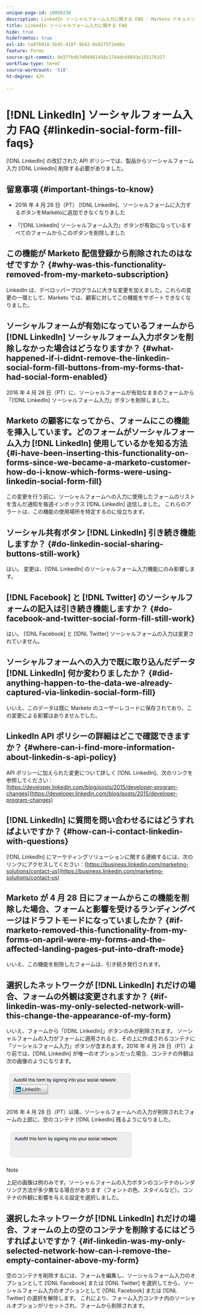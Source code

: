 ```yaml
---
unique-page-id: 10098238
description: LinkedIn ソーシャルフォーム入力に関する FAQ - Marketo ドキュメント - 製品ドキュメント
title: LinkedIn ソーシャルフォーム入力に関する FAQ
hide: true
hidefromtoc: true
exl-id: ce87b918-5b45-418f-9b42-8e8275f2e60a
feature: Forms
source-git-commit: 0d37fbdb7d08901458c1744dc68893e155176327
workflow-type: tm+mt
source-wordcount: '518'
ht-degree: 42%

---
```


# [!DNL LinkedIn] ソーシャルフォーム入力 FAQ {#linkedin-social-form-fill-faqs}

[!DNL LinkedIn] の改訂された API ポリシーでは、製品からソーシャルフォーム入力 [!DNL LinkedIn] 削除する必要がありました。

## 留意事項 {#important-things-to-know}

* 2016 年 4 月 28 日（PT） [!DNL LinkedIn]、ソーシャルフォームに入力するボタンをMarketoに追加できなくなりました

* 「[!DNL LinkedIn] ソーシャルフォーム入力」ボタンが有効になっているすべてのフォームからこのボタンを削除しました

## この機能が Marketo 配信登録から削除されたのはなぜですか？ {#why-was-this-functionality-removed-from-my-marketo-subscription}

LinkedIn は、デベロッパープログラムに大きな変更を加えました。これらの変更の一環として、Marketo では、顧客に対してこの機能をサポートできなくなりました。

## ソーシャルフォームが有効になっているフォームから [!DNL LinkedIn] ソーシャルフォーム入力ボタンを削除しなかった場合はどうなりますか？ {#what-happened-if-i-didnt-remove-the-linkedin-social-form-fill-buttons-from-my-forms-that-had-social-form-enabled}

2016 年 4 月 28 日（PT）に、ソーシャルフォームが有効なままのフォームから「[!DNL LinkedIn] ソーシャルフォーム入力」ボタンを削除しました。

## Marketo の顧客になってから、フォームにこの機能を挿入しています。どのフォームがソーシャルフォーム入力 [!DNL LinkedIn] 使用しているかを知る方法 {#i-have-been-inserting-this-functionality-on-forms-since-we-became-a-marketo-customer-how-do-i-know-which-forms-were-using-linkedin-social-form-fill}

この変更を行う前に、ソーシャルフォームへの入力に使用したフォームのリストを含んだ通知を毎週インボックス [!DNL LinkedIn] 送信しました。 これらのアラートは、この機能の使用場所を特定するのに役立ちます。

## ソーシャル共有ボタン [!DNL LinkedIn] 引き続き機能しますか？ {#do-linkedin-social-sharing-buttons-still-work}

はい。 変更は、[!DNL LinkedIn] のソーシャルフォーム入力機能にのみ影響します。

## [!DNL Facebook] と [!DNL Twitter] のソーシャルフォームの記入は引き続き機能しますか？ {#do-facebook-and-twitter-social-form-fill-still-work}

はい。 [!DNL Facebook] と [!DNL Twitter] ソーシャルフォームの入力は変更されていません。

## ソーシャルフォームへの入力で既に取り込んだデータ [!DNL LinkedIn] 何か変わりましたか？ {#did-anything-happen-to-the-data-we-already-captured-via-linkedin-social-form-fill}

いいえ、このデータは既に Marketo のユーザーレコードに保存されており、この変更による影響はありませんでした。

## LinkedIn API ポリシーの詳細はどこで確認できますか？ {#where-can-i-find-more-information-about-linkedin-s-api-policy}

API ポリシーに加えられた変更について詳しく [!DNL LinkedIn]、次のリンクを参照してください：[https://developer.linkedin.com/blog/posts/2015/developer-program-changes](https://developer.linkedin.com/blog/posts/2015/developer-program-changes)

## [!DNL LinkedIn] に質問を問い合わせるにはどうすればよいですか？ {#how-can-i-contact-linkedin-with-questions}

[!DNL LinkedIn] にマーケティングソリューションに関する連絡するには、次のリンクにアクセスしてください：[https://business.linkedin.com/marketing-solutions/contact-us](https://business.linkedin.com/marketing-solutions/contact-us)

## Marketo が 4 月 28 日にフォームからこの機能を削除した場合、フォームと影響を受けるランディングページはドラフトモードになっていましたか？ {#if-marketo-removed-this-functionality-from-my-forms-on-april-were-my-forms-and-the-affected-landing-pages-put-into-draft-mode}

いいえ、この機能を削除したフォームは、引き続き発行されます。

## 選択したネットワークが [!DNL LinkedIn] れだけの場合、フォームの外観は変更されますか？ {#if-linkedin-was-my-only-selected-network-will-this-change-the-appearance-of-my-form}

いいえ、フォームから「[!DNL LinkedIn]」ボタンのみが削除されます。 ソーシャルフォームの入力がフォームに適用されると、その上に作成されるコンテナに「ソーシャルフォーム入力」ボタンが含まれます。2016 年 4 月 28 日（PT）より前では、[!DNL LinkedIn] が唯一のオプションだった場合、コンテナの外観は次の画像のようになります。

![--](assets/one.png)

2016 年 4 月 28 日（PT）以降、ソーシャルフォームへの入力が削除されたフォームの上部に、空のコンテナ [!DNL LinkedIn] 残るようになりました。

![--](assets/two.png)

>[!NOTE]
>
>上記の画像は例のみです。ソーシャルフォームの入力ボタンのコンテナのレンダリング方法が多少異なる場合があります（フォントの色、スタイルなど）。コンテナの外観に影響を与える設定を選択しました。

## 選択したネットワークが [!DNL LinkedIn] れだけの場合、フォームの上の空のコンテナを削除するにはどうすればよいですか？ {#if-linkedin-was-my-only-selected-network-how-can-i-remove-the-empty-container-above-my-form}

空のコンテナを削除するには、フォームを編集し、ソーシャルフォーム入力のオプションとして [!DNL Facebook] または [!DNL Twitter] を選択してから、ソーシャルフォーム入力のオプションとして [!DNL Facebook] または [!DNL Twitter] の選択を解除します。 これにより、フォーム入力コンテナ内のソーシャルオプションがリセットされ、フォームから削除されます。
